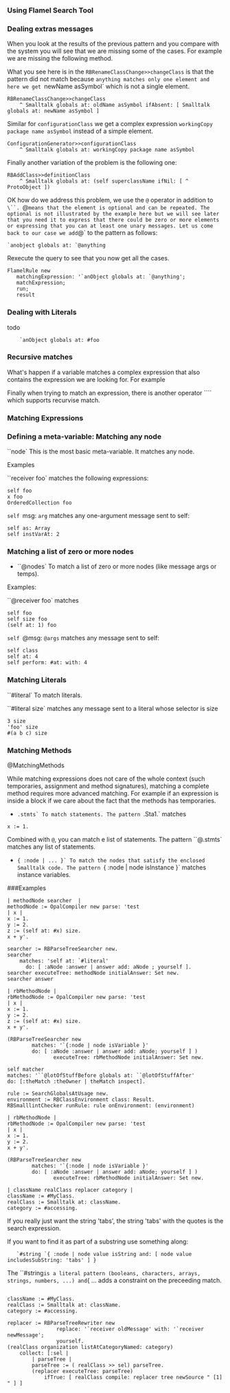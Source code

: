 

### Using Flamel Search Tool


### Dealing extras messages
When you look at the results of the previous pattern and you compare with the system you will see that we are missing some of the cases.
For example we are missing the following method. 

What you see here is in the `RBRenameClassChange>>changeClass` is that the pattern did not match because `anything matches only one element and here we get `newName asSymbol` which is not a single element.

```
RBRenameClassChange>>changeClass
	^ Smalltalk globals at: oldName asSymbol ifAbsent: [ Smalltalk globals at: newName asSymbol ]
```

Similar for `configurationClass` we get a complex expression `workingCopy package name asSymbol` instead of a simple element.

```
ConfigurationGenerator>>configurationClass
	^ Smalltalk globals at: workingCopy package name asSymbol 
```

Finally another variation of the problem is the following one:

```
RBAddClass>>definitionClass
	^ Smalltalk globals at: (self superclassName ifNil: [ ^ ProtoObject ])
```

OK how do we address this problem, we use the `@` operator in addition to `\``. `@` means that the element is optional and can be repeated.
The optional is not illustrated by the example here but we will see later that you need it to express that there could be zero or more elements
or expressing that you can at least one unary messages. Let us come back to our case we add `@` to the pattern as follows:


```
`anobject globals at: `@anything
```

Rexecute the query to see that you now get all the cases.

```
FlamelRule new
   matchingExpression: '`anObject globals at: `@anything';
   matchExpression;
   run;
   result
```

### Dealing with Literals
todo 

```
	`anObject globals at: #foo
```


### Recursive matches
What's happen if a variable matches a complex expression that also contains the expression we are looking for.
For example 

Finally when trying to match an expression, there is another operator ```` which supports recurvise match.


### Matching Expressions



### Defining a meta-variable: Matching any node

``node` This is the most basic meta-variable. It matches any node.

Examples

``receiver foo` matches the following expressions:

```
self foo
x foo
OrderedCollection foo
```


`self `msg: `arg` matches any one-argument message sent to self:

```
self as: Array
self instVarAt: 2
```

### Matching a list of zero or more nodes

- ``@nodes` To match a list of zero or more nodes (like message args or temps). 

Examples:

``@receiver foo` matches

```
self foo
self size foo
(self at: 1) foo
```

`self `@msg: `@args` matches any message sent to self:

```
self class
self at: 4
self perform: #at: with: 4
```



### Matching Literals

``#literal` To match literals. 

``#literal size` matches any message sent to a literal whose selector is size 

```
3 size
'foo' size
#(a b c) size
```



### Matching Methods

@MatchingMethods

While matching expressions does not care of the whole context (such temporaries, assignment and method signatures), matching a complete method requires more advanced matching. For example if an expression is inside a block if we care about the fact that the methods
has temporaries.


- ``.stmts` To match statements. The pattern ``.Sta1.` matches

```
x := 1.
```

Combined with `@`, you can match e list of statements. 
The pattern ``@.stmts` matches any list of statements.


- ``{ :node | ... }` To match the nodes that satisfy the enclosed Smalltalk code. The pattern ``{ :node | node isInstance }` matches instance variables.








###Examples


```
| methodNode searcher  |
methodNode := OpalCompiler new parse: 'test 
| x |
x := 1. 
y := 2.
z := (self at: #x) size.
x + y'.

searcher := RBParseTreeSearcher new.
searcher
	matches: 'self at: `#literal'
      do: [ :aNode :answer | answer add: aNode ; yourself ].
searcher executeTree: methodNode initialAnswer: Set new.
searcher answer
```


```
| rbMethodNode |
rbMethodNode := OpalCompiler new parse: 'test 
| x |
x := 1. 
y := 2.
z := (self at: #x) size.
x + y'.

(RBParseTreeSearcher new
        matches: '`{:node | node isVariable }'
        do: [ :aNode :answer | answer add: aNode; yourself ] )
               executeTree: rbMethodNode initialAnswer: Set new.

```



```
self matcher
matches: '``@lotOfStuffBefore globals at: ``@lotOfStuffAfter'
do: [:theMatch :theOwner | theMatch inspect].

rule := SearchGlobalsAtUsage new.
environment := RBClassEnvironment class: Result.
RBSmalllintChecker runRule: rule onEnvironment: (environment)
```



```
| rbMethodNode |
rbMethodNode := OpalCompiler new parse: 'test 
| x |
x := 1. 
y := 2.
x + y'.

(RBParseTreeSearcher new
        matches: '`{:node | node isVariable }'
        do: [ :aNode :answer | answer add: aNode; yourself ] )
               executeTree: rbMethodNode initialAnswer: Set new.

```


```
| className realClass replacer category |
className := #MyClass.
realClass := Smalltalk at: className.
category := #accessing.
```

If you really just want the string 'tabs', the string 'tabs' with the
quotes is the search expression.

If you want to find it as part of a substring use something along:
```
   `#string `{ :node | node value isString and: [ node value
includesSubString: 'tabs' ] }
```

The ``#string` is a literal pattern (booleans, characters, arrays,
strings, numbers, ...) and `{ ... adds a constraint on the preceeding
match.


```| className realClass replacer category |

className := #MyClass.
realClass := Smalltalk at: className.
category := #accessing.

replacer := RBParseTreeRewriter new
				replace: '`receiver oldMessage' with: '`receiver newMessage';
				yourself.
(realClass organization listAtCategoryNamed: category)
	collect: [:sel |
		| parseTree |
		parseTree := ( realClass >> sel) parseTree.
		(replacer executeTree: parseTree)
			ifTrue: [ realClass compile: replacer tree newSource " [1] " ] ]
```




